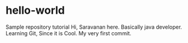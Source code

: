 # hello-world
Sample repository tutorial
Hi, Saravanan here. Basically java developer. Learning Git, Since it is Cool.
My very first commit.
